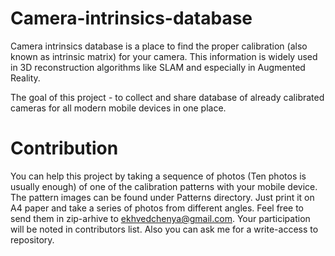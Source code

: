 Camera-intrinsics-database
==========================

Camera intrinsics database is a place to find the proper calibration (also known as intrinsic matrix) for your camera.
This information is widely used in 3D reconstruction algorithms like SLAM and especially in Augmented Reality.

The goal of this project - to collect and share database of already calibrated cameras for all modern mobile devices in one place.

Contribution
==========================

You can help this project by taking a sequence of photos (Ten photos is usually enough) of one of the calibration patterns with your mobile device.
The pattern images can be found under Patterns directory. Just print it on A4 paper and take a series of photos from different angles. Feel free to 
send them in zip-arhive to ekhvedchenya@gmail.com. Your participation will be noted in contributors list. Also you can ask me for a write-access to repository.

